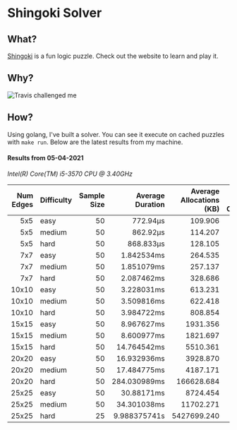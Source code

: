 # Shingoki Solver

## What?
[Shingoki](https://www.puzzle-shingoki.com) is a fun logic puzzle. Check out the website to learn and play it.

## Why?

![Travis challenged me](https://user-images.githubusercontent.com/23204038/112846696-f1f1fb00-906b-11eb-9693-3130ce4e78d7.png)

## How?

Using golang, I've built a solver. You can see it execute on cached puzzles with `make run`. Below are the latest results from my machine.

</startResults>

#### Results from 05-04-2021

_Intel(R) Core(TM) i5-3570 CPU @ 3.40GHz_

|Num Edges|Difficulty|Sample Size|Average Duration|Average Allocations (KB)|Average Garbage Collections|Average GC Pause|
|-:|-|-:|-:|-:|-:|-:|
|5x5|easy|50|772.94µs|109.906|0.00|0s|
|5x5|medium|50|862.92µs|114.207|0.00|0s|
|5x5|hard|50|868.833µs|128.105|0.00|0s|
|7x7|easy|50|1.842534ms|264.535|0.00|0s|
|7x7|medium|50|1.851079ms|257.137|0.00|0s|
|7x7|hard|50|2.087462ms|328.686|0.00|0s|
|10x10|easy|50|3.228031ms|613.231|0.00|0s|
|10x10|medium|50|3.509816ms|622.418|0.00|0s|
|10x10|hard|50|3.984722ms|808.854|0.00|0s|
|15x15|easy|50|8.967627ms|1931.356|0.00|0s|
|15x15|medium|50|8.600977ms|1821.697|0.00|0s|
|15x15|hard|50|14.764542ms|5510.361|0.08|6.172µs|
|20x20|easy|50|16.932936ms|3928.870|0.00|0s|
|20x20|medium|50|17.484775ms|4187.171|0.00|0s|
|20x20|hard|50|284.030989ms|166628.684|2.66|298.241µs|
|25x25|easy|50|30.88171ms|8724.454|0.00|0s|
|25x25|medium|50|34.301038ms|11702.271|0.04|2.004µs|
|25x25|hard|25|9.988375741s|5427699.240|40.76|5.324372ms|
